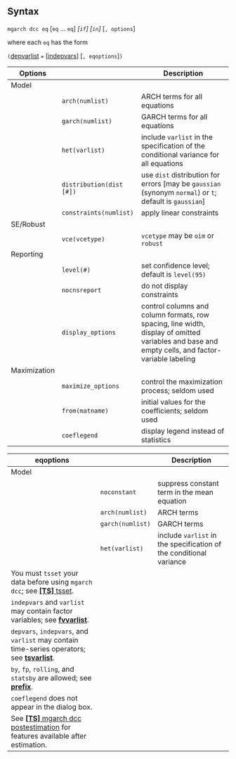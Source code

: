 ## Syntax

`mgarch dcc eq` \[`eq` ... `eq`\] _\[`if`\]
\[`in`\]_ \[`, options`\]

where each `eq` has the form

`(`[depvarlist](http://www.stata.com/help.cgi?depvarlist)
`=`
\[[indepvars](http://www.stata.com/help.cgi?indepvars)\]
\[`, eqoptions`\]`)`

| Options      |                          | Description                                                                                                                                      |
|--------------|--------------------------|--------------------------------------------------------------------------------------------------------------------------------------------------|
| Model        |                          |                                                                                                                                                  |
|              | `arch(numlist)`          | ARCH terms for all equations                                                                                                                     |
|              | `garch(numlist)`         | GARCH terms for all equations                                                                                                                    |
|              | `het(varlist)`           | include `varlist` in the specification of the conditional variance for all equations                                                             |
|              | `distribution(dist [#])` | use `dist` distribution for errors \[may be `gaussian` (synonym `normal`) or `t`; default is `gaussian`\]                                        |
|              | `constraints(numlist)`   | apply linear constraints                                                                                                                         |
| SE/Robust    |                          |                                                                                                                                                  |
|              | `vce(vcetype)`           | `vcetype` may be `oim` or `robust`                                                                                                               |
| Reporting    |                          |                                                                                                                                                  |
|              | `level(#)`               | set confidence level; default is `level(95)`                                                                                                     |
|              | `nocnsreport`            | do not display constraints                                                                                                                       |
|              | `display_options`        | control columns and column formats, row spacing, line width, display of omitted variables and base and empty cells, and factor-variable labeling |
| Maximization |                          |                                                                                                                                                  |
|              | `maximize_options`       | control the maximization process; seldom used                                                                                                    |
|              | `from(matname)`          | initial values for the coefficients; seldom used                                                                                                 |
|              | `coeflegend`             | display legend instead of statistics                                                                                                             |

| eqoptions                                                                                                                                                                          |                  | Description                                                        |
|------------------------------------------------------------------------------------------------------------------------------------------------------------------------------------|------------------|--------------------------------------------------------------------|
| Model                                                                                                                                                                              |                  |                                                                    |
|                                                                                                                                                                                    | `noconstant`     | suppress constant term in the mean equation                        |
|                                                                                                                                                                                    | `arch(numlist)`  | ARCH terms                                                         |
|                                                                                                                                                                                    | `garch(numlist)` | GARCH terms                                                        |
|                                                                                                                                                                                    | `het(varlist)`   | include `varlist` in the specification of the conditional variance |
| You must `tsset` your data before using `mgarch dcc`; see [<strong>[TS]</strong> tsset](http://www.stata.com/help.cgi?tsset).                           |                  |                                                                    |
| `indepvars` and `varlist` may contain factor variables; see [<strong>fvvarlist</strong>](http://www.stata.com/help.cgi?fvvarlist).                      |                  |                                                                    |
| `depvars`, `indepvars`, and `varlist` may contain time-series operators; see [<strong>tsvarlist</strong>](http://www.stata.com/help.cgi?tsvarlist).     |                  |                                                                    |
| `by`, `fp`, `rolling`, and `statsby` are allowed; see [<strong>prefix</strong>](http://www.stata.com/help.cgi?prefix).                                  |                  |                                                                    |
| `coeflegend` does not appear in the dialog box.                                                                                                                                    |                  |                                                                    |
| See [<strong>[TS]</strong> mgarch dcc postestimation](http://www.stata.com/help.cgi?mgarch_dcc_postestimation) for features available after estimation. |                  |                                                                    |
